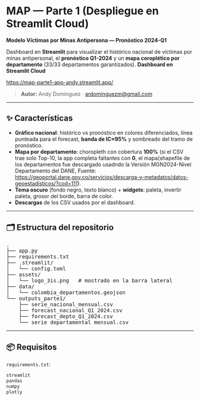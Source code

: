 # MAP — Parte 1 (Despliegue en Streamlit Cloud)  
**Modelo Víctimas por Minas Antipersona — Pronóstico 2024-Q1**

Dashboard en **Streamlit** para visualizar el histórico nacional de víctimas por minas antipersonal, el **pronóstico Q1-2024** y un **mapa coroplético por departamento** (33/33 departamentos garantizados).
**Dashboard en Streamlit Cloud**

https://map-parte1-app-andy.streamlit.app/

> **Autor:** Andy Domínguez · [ardominguezm@gmail.com](mailto:ardominguezm@gmail.com)

---

## ✨ Características

- **Gráfico nacional**: histórico vs pronóstico en colores diferenciados, línea punteada para el forecast, **banda de IC≈95%** y sombreado del tramo de pronóstico.
- **Mapa por departamento**: choropleth con cobertura **100%** (si el CSV trae solo Top-10, la app completa faltantes con **0**, el mapa(shapefile de los departamentos fue descargado usadndo la Versión MGN2024-Nivel Departamento del DANE, Fuente: https://geoportal.dane.gov.co/servicios/descarga-y-metadatos/datos-geoestadisticos/?cod=111).
- **Tema oscuro** (fondo negro, texto blanco) + **widgets**: paleta, invertir paleta, grosor del borde, barra de color.
- **Descargas** de los CSV usados por el dashboard.

---

## 🗂️ Estructura del repositorio

<pre>
.
├── app.py
├── requirements.txt
├── .streamlit/
│   └── config.toml
├── assets/
│   └── logo_3is.png   # mostrado en la barra lateral
├── data/
│   └── colombia_departamentos.geojson
└── outputs_parte1/
    ├── serie_nacional_mensual.csv
    ├── forecast_nacional_Q1_2024.csv
    ├── forecast_depto_Q1_2024.csv
    └── serie_departamental_mensual.csv
</pre>

---

## 📦 Requisitos

`requirements.txt`:

```txt
streamlit
pandas
numpy
plotly
